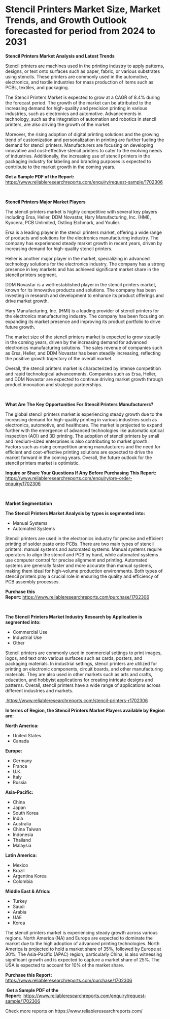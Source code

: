 <p><h1>Stencil Printers Market Size, Market Trends, and Growth Outlook forecasted for period from 2024 to 2031</h1></p><p><strong>Stencil Printers Market Analysis and Latest Trends</strong></p>
<p><p>Stencil printers are machines used in the printing industry to apply patterns, designs, or text onto surfaces such as paper, fabric, or various substrates using stencils. These printers are commonly used in the automotive, electronics, and textile industries for mass production of items such as PCBs, textiles, and packaging.</p><p>The Stencil Printers Market is expected to grow at a CAGR of 8.4% during the forecast period. The growth of the market can be attributed to the increasing demand for high-quality and precision printing in various industries, such as electronics and automotive. Advancements in technology, such as the integration of automation and robotics in stencil printers, are also driving the growth of the market.</p><p>Moreover, the rising adoption of digital printing solutions and the growing trend of customization and personalization in printing are further fueling the demand for stencil printers. Manufacturers are focusing on developing innovative and cost-effective stencil printers to cater to the evolving needs of industries. Additionally, the increasing use of stencil printers in the packaging industry for labeling and branding purposes is expected to contribute to the market growth in the coming years.</p></p>
<p><strong>Get a Sample PDF of the Report:&nbsp;</strong> <a href="https://www.reliableresearchreports.com/enquiry/request-sample/1702306">https://www.reliableresearchreports.com/enquiry/request-sample/1702306</a></p>
<p>&nbsp;</p>
<p><strong>Stencil Printers Major Market Players</strong></p>
<p><p>The stencil printers market is highly competitive with several key players including Ersa, Heller, DDM Novastar, Hary Manufacturing, Inc. (HMI), Kyocera, PCB Unlimited, Ostling Etchmark, and Youlier.</p><p>Ersa is a leading player in the stencil printers market, offering a wide range of products and solutions for the electronics manufacturing industry. The company has experienced steady market growth in recent years, driven by increasing demand for high-quality stencil printers.</p><p>Heller is another major player in the market, specializing in advanced technology solutions for the electronics industry. The company has a strong presence in key markets and has achieved significant market share in the stencil printers segment.</p><p>DDM Novastar is a well-established player in the stencil printers market, known for its innovative products and solutions. The company has been investing in research and development to enhance its product offerings and drive market growth.</p><p>Hary Manufacturing, Inc. (HMI) is a leading provider of stencil printers for the electronics manufacturing industry. The company has been focusing on expanding its market presence and improving its product portfolio to drive future growth.</p><p>The market size of the stencil printers market is expected to grow steadily in the coming years, driven by the increasing demand for advanced electronics manufacturing solutions. The sales revenue of companies such as Ersa, Heller, and DDM Novastar has been steadily increasing, reflecting the positive growth trajectory of the overall market.</p><p>Overall, the stencil printers market is characterized by intense competition and rapid technological advancements. Companies such as Ersa, Heller, and DDM Novastar are expected to continue driving market growth through product innovation and strategic partnerships.</p></p>
<p>&nbsp;</p>
<p><strong>What Are The Key Opportunities For Stencil Printers Manufacturers?</strong></p>
<p><p>The global stencil printers market is experiencing steady growth due to the increasing demand for high-quality printing in various industries such as electronics, automotive, and healthcare. The market is projected to expand further with the emergence of advanced technologies like automatic optical inspection (AOI) and 3D printing. The adoption of stencil printers by small and medium-sized enterprises is also contributing to market growth. Factors such as rising competition among manufacturers and the need for efficient and cost-effective printing solutions are expected to drive the market forward in the coming years. Overall, the future outlook for the stencil printers market is optimistic.</p></p>
<p><strong>Inquire or Share Your Questions If Any Before Purchasing This Report:</strong> <a href="https://www.reliableresearchreports.com/enquiry/pre-order-enquiry/1702306">https://www.reliableresearchreports.com/enquiry/pre-order-enquiry/1702306</a></p>
<p>&nbsp;</p>
<p><strong>Market Segmentation</strong></p>
<p><strong>The Stencil Printers Market Analysis by types is segmented into:</strong></p>
<p><ul><li>Manual Systems</li><li>Automated Systems</li></ul></p>
<p><p>Stencil printers are used in the electronics industry for precise and efficient printing of solder paste onto PCBs. There are two main types of stencil printers: manual systems and automated systems. Manual systems require operators to align the stencil and PCB by hand, while automated systems use computer control for precise alignment and printing. Automated systems are generally faster and more accurate than manual systems, making them ideal for high-volume production environments. Both types of stencil printers play a crucial role in ensuring the quality and efficiency of PCB assembly processes.</p></p>
<p><strong>Purchase this Report:&nbsp;</strong><a href="https://www.reliableresearchreports.com/purchase/1702306">https://www.reliableresearchreports.com/purchase/1702306</a></p>
<p>&nbsp;</p>
<p><strong>The Stencil Printers Market Industry Research by Application is segmented into:</strong></p>
<p><ul><li>Commercial Use</li><li>Industrial Use</li><li>Other</li></ul></p>
<p><p>Stencil printers are commonly used in commercial settings to print images, logos, and text onto various surfaces such as cards, posters, and packaging materials. In industrial settings, stencil printers are utilized for printing on electronic components, circuit boards, and other manufacturing materials. They are also used in other markets such as arts and crafts, education, and hobbyist applications for creating intricate designs and patterns. Overall, stencil printers have a wide range of applications across different industries and markets.</p></p>
<p><a href="https://www.reliableresearchreports.com/stencil-printers-r1702306">&nbsp;https://www.reliableresearchreports.com/stencil-printers-r1702306</a></p>
<p><strong>In terms of Region, the Stencil Printers Market Players available by Region are:</strong></p>
<p>
    <p> <strong> North America: </strong>
        <ul>
            <li>United States</li>
            <li>Canada</li>
        </ul>
        </p> 
    <p> <strong> Europe: </strong>
        <ul>
            <li>Germany</li>
            <li>France</li>
            <li>U.K.</li>
            <li>Italy</li>
            <li>Russia</li>
        </ul>
        </p> 
    <p> <strong> Asia-Pacific: </strong>
        <ul>
            <li>China</li>
            <li>Japan</li>
            <li>South Korea</li>
            <li>India</li>
            <li>Australia</li>
            <li>China Taiwan</li>
            <li>Indonesia</li>
            <li>Thailand</li>
            <li>Malaysia</li>
        </ul>
        </p> 
    <p> <strong> Latin America: </strong>
        <ul>
            <li>Mexico</li>
            <li>Brazil</li>
            <li>Argentina Korea</li>
            <li>Colombia</li>
        </ul>
        </p> 
    <p> <strong> Middle East & Africa: </strong>
        <ul>
            <li>Turkey</li>
            <li>Saudi</li>
            <li>Arabia</li>
            <li>UAE</li>
            <li>Korea</li>
        </ul>
    </p>
    </p>
<p><p>The stencil printers market is experiencing steady growth across various regions. North America (NA) and Europe are expected to dominate the market due to the high adoption of advanced printing technologies. North America is projected to hold a market share of 35%, followed by Europe at 30%. The Asia-Pacific (APAC) region, particularly China, is also witnessing significant growth and is expected to capture a market share of 25%. The USA is expected to account for 10% of the market share.</p></p>
<p><strong>Purchase this Report: </strong><a href="https://www.reliableresearchreports.com/purchase/1702306">https://www.reliableresearchreports.com/purchase/1702306</a></p>
<p>&nbsp;<strong>Get a Sample PDF of the Report:&nbsp;&nbsp;</strong><a href="https://www.reliableresearchreports.com/enquiry/request-sample/1702306">https://www.reliableresearchreports.com/enquiry/request-sample/1702306</a></p>
<p><strong></strong></p>
<p>Check more reports on https://www.reliableresearchreports.com/</p>